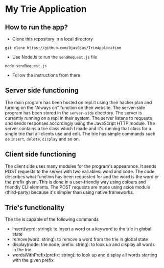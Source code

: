 # My Trie Application

## How to run the app?

- Clone this repository in a local directory

```
git clone https://github.com/0jas0jas/TrieApplication
```

- Use NodeJs to run the `sendRequest.js` file
```
node sendRequest.js
```

- Follow the instructions from there


## Server side functioning

The main program has been hosted on repl.it using their hacker plan and turning on the "Always on" function on their website. The server-side program has been stored in the `server-side` directory. The server is currently running on a repl in their system. 
The server listens to requests and sends responses accordingly using the JavaScript HTTP module. 
The server contains a trie class which I made and it's running that class for a single trie that all clients use and edit. The trie has simple commands such as `insert`, `delete`, `display` and so on. 

## Client side functioning

The client side uses many modules for the program's appearance. It sends POST requests to the server with two variables: word and code. The code describes what function has been requested for and the word is the word or the prefix given. This is done in a user-friendly way using colours and friendly CLI elements.
The POST requests are made using axios module (third-party) because it's simpler than using native frameworks. 

## Trie's functionality

The trie is capable of the following commands

- insert(word: string): to insert a word or a keyword to the trie in global state
- remove(word: string): to remove a word from the trie in global state
- display(node: trie.node, prefix: string): to look up and display all words in the trie
- wordsWithPrefix(prefix: string): to look up and display all words starting with the given prefix